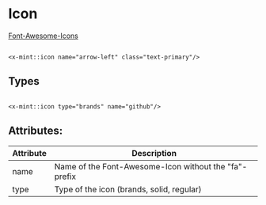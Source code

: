 # Icon

[Font-Awesome-Icons](https://fontawesome.com/icons)

```bladehtml

<x-mint::icon name="arrow-left" class="text-primary"/>
```

## Types

```bladehtml

<x-mint::icon type="brands" name="github"/>
```

## Attributes:

| Attribute | Description                                            |
|-----------|--------------------------------------------------------|
| name      | Name of the Font-Awesome-Icon without the "fa"- prefix |
| type      | Type of the icon (brands, solid, regular)              |
